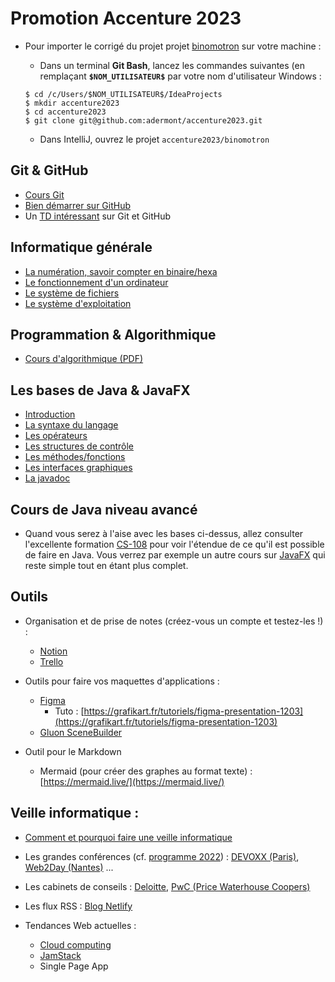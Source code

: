 # Promotion Accenture 2023

- Pour importer le corrigé du projet projet [binomotron](https://github.com/adermont/accenture2023/tree/main/binomotron) sur votre machine :

   - Dans un terminal **Git Bash**, lancez les commandes suivantes (en remplaçant **`$NOM_UTILISATEUR$`** par votre nom d'utilisateur Windows :
   
	`$ cd /c/Users/$NOM_UTILISATEUR$/IdeaProjects`  
	`$ mkdir accenture2023`  
	`$ cd accenture2023`  
	`$ git clone git@github.com:adermont/accenture2023.git`  
   
   - Dans IntelliJ, ouvrez le projet `accenture2023/binomotron`

## Git & GitHub

   - [Cours Git](https://github.com/adermont/cours/blob/main/git/cours_git.md)
   - [Bien démarrer sur GitHub](https://docs.github.com/fr/pages/quickstart)
   - Un [TD intéressant](http://defeo.lu/in202/tutorials/tutorial3/) sur Git et GitHub

## Informatique générale

   - [La numération, savoir compter en binaire/hexa](https://github.com/adermont/cours/blob/main/informatique/01_num%C3%A9ration.md)
   - [Le fonctionnement d'un ordinateur](https://github.com/adermont/cours/blob/main/informatique/02_ordinateur.md)
   - [Le système de fichiers](https://github.com/adermont/cours/blob/main/informatique/03_syst%C3%A8me_de_fichiers.md)
   - [Le système d'exploitation](https://github.com/adermont/cours/blob/main/informatique/04_syst%C3%A8me_d_exploitation.md)

## Programmation & Algorithmique

- [Cours d'algorithmique (PDF)](https://github.com/adermont/cours/blob/main/informatique/memo_algorithmique.pdf)

## Les bases de Java & JavaFX

   - [Introduction](https://github.com/adermont/cours/blob/main/java/01_introduction.md)
   - [La syntaxe du langage](https://github.com/adermont/cours/blob/main/java/02_syntaxe_et_op%C3%A9rateurs.md)
   - [Les opérateurs](https://github.com/adermont/cours/blob/main/java/03_op%C3%A9rateurs.md)
   - [Les structures de contrôle](https://github.com/adermont/cours/blob/main/java/04_structures_de_contr%C3%B4le.md)
   - [Les méthodes/fonctions](https://github.com/adermont/cours/blob/main/java/05_m%C3%A9thodes.md)
   - [Les interfaces graphiques](https://github.com/adermont/cours/blob/main/java/06_javafx.md)
   - [La javadoc](https://github.com/adermont/cours/blob/main/java/07_javadoc.md)

## Cours de Java niveau avancé

   - Quand vous serez à l'aise avec les bases ci-dessus, allez consulter 
   l'excellente formation [CS-108](https://cs108.epfl.ch/archive/22/archive.html) 
   pour voir l'étendue de ce qu'il est possible de faire en Java.
   Vous verrez par exemple un autre cours sur [JavaFX](https://cs108.epfl.ch/archive/22/c/JAFX/JAFX-notes.html)
   qui reste simple tout en étant plus complet.

## Outils 

- Organisation et de prise de notes (créez-vous un compte et testez-les !) :

   - [Notion](https://www.notion.so/fr-fr)  
   - [Trello](https://trello.com/fr)  

- Outils pour faire vos maquettes d'applications :
   - [Figma](https://www.figma.com/fr/)
      - Tuto : [https://grafikart.fr/tutoriels/figma-presentation-1203](https://grafikart.fr/tutoriels/figma-presentation-1203)
   - [Gluon SceneBuilder](https://gluonhq.com/products/scene-builder/)

- Outil pour le Markdown

   - Mermaid (pour créer des graphes au format texte) : [https://mermaid.live/](https://mermaid.live/)

## Veille informatique :

   - [Comment et pourquoi faire une veille informatique](https://www.tech2tech.fr/pourquoi-et-comment-faire-sa-veille-informatique-technologique/)  
   - Les grandes conférences (cf. [programme 2022](https://blog.link-value.fr/principales-conferences-tech-2022-417cd9fae864)) : [DEVOXX (Paris)](https://www.devoxx.fr/), [Web2Day (Nantes)](https://web2day.co/) ...  
   - Les cabinets de conseils : [Deloitte](https://www2.deloitte.com/fr/fr/services/consulting/customer-and-marketing.html?icid=wn_deloitte-digital), [PwC (Price Waterhouse Coopers)](https://store.pwc.fr/fr/publications)
   - Les flux RSS : [Blog Netlify](https://www.netlify.com/blog/)  

- Tendances Web actuelles : 
   - [Cloud computing](https://www.mygreatlearning.com/blog/top-blogs-to-follow-and-learn-cloud-computing/)  
   - [JamStack](https://www.netlify.com/blog/jamstack-trend-predictions-2023/)  
   - Single Page App